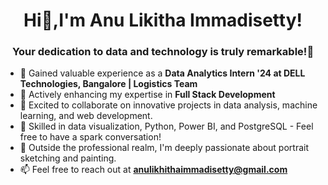 <h1 align="center">Hi👋,I'm Anu Likitha Immadisetty!</h1>
<h3 align="center">Your dedication to data and technology is truly remarkable!🚀</h3>

- 🔭 Gained valuable experience as a **Data Analytics Intern '24 at DELL Technologies, Bangalore | Logistics Team**
- 🌱 Actively enhancing my expertise in **Full Stack Development**
- 👯 Excited to collaborate on innovative projects in data analysis, machine learning, and web development.
- 💬 Skilled in data visualization, Python, Power BI, and PostgreSQL - Feel free to have a spark conversation!
- 🎨 Outside the professional realm, I'm deeply passionate about portrait sketching and painting.
- 📫 Feel free to reach out at **anulikhithaimmadisetty@gmail.com**
